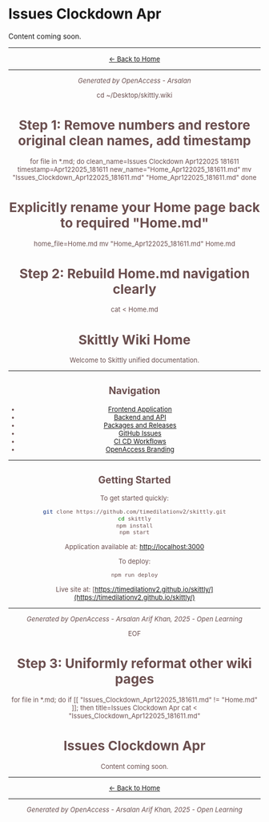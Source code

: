 # Issues Clockdown Apr 

Content coming soon.

---

<div align="center" style="color:#6b4f4f; font-size:13px;">

[← Back to Home](Home.md)

---

*Generated by OpenAccess - Arsalan*

cd ~/Desktop/skittly.wiki

# Step 1: Remove numbers and restore original clean names, add timestamp
for file in *.md; do
  clean_name=Issues Clockdown Apr122025 181611
  timestamp=Apr122025_181611
  new_name="Home_Apr122025_181611.md"
  mv "Issues_Clockdown_Apr122025_181611.md" "Home_Apr122025_181611.md"
done

# Explicitly rename your Home page back to required "Home.md"
home_file=Home.md
mv "Home_Apr122025_181611.md" Home.md

# Step 2: Rebuild Home.md navigation clearly
cat <<EOF > Home.md
# Skittly Wiki Home

Welcome to Skittly unified documentation.

---

## Navigation

- [Frontend Application](Frontend_Application.md)
- [Backend and API](Backend_and_API.md)
- [Packages and Releases](Packages_and_Releases.md)
- [GitHub Issues](GitHub_Issues.md)
- [CI CD Workflows](CI_CD_Workflows.md)
- [OpenAccess Branding](OpenAccess_Branding.md)

---

## Getting Started

To get started quickly:

```bash
git clone https://github.com/timedilationv2/skittly.git
cd skittly
npm install
npm start
```

Application available at: [http://localhost:3000](http://localhost:3000)

To deploy:

```bash
npm run deploy
```

Live site at: [https://timedilationv2.github.io/skittly/](https://timedilationv2.github.io/skittly/)

---

<div align="center" style="color:#6b4f4f; font-size:13px;">

*Generated by OpenAccess - Arsalan Arif Khan, 2025 - Open Learning*

</div>

EOF

# Step 3: Uniformly reformat other wiki pages
for file in *.md; do
  if [[ "Issues_Clockdown_Apr122025_181611.md" != "Home.md" ]]; then
    title=Issues Clockdown Apr 
    cat <<EOL > "Issues_Clockdown_Apr122025_181611.md"
# Issues Clockdown Apr 

Content coming soon.

---

<div align="center" style="color:#6b4f4f; font-size:13px;">

[← Back to Home](Home.md)

---

*Generated by OpenAccess - Arsalan Arif Khan, 2025 - Open Learning*

</div>
